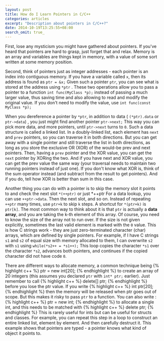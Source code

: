```yaml
---
layout: post
title: How do I Learn Pointers in C/C++
categories: articles
excerpt: "Description about pointers in C/C++?"
date: 2014-10-19T13:25:55+08:00
search_omit: true_
---
```


First, lose any mysticism you might have gathered about pointers. If you've heard that pointers are hard to grasp, just forget that and relax. Memory is an array and variables are things kept in memory, with a value of some sort written at some memory position.

Second, think of pointers just as integer addresses - each pointer is an index into contiguous memory. If you have a variable called ```x```, then its address is found as ```ptr = &x;``` Given such a pointer ```ptr```, you can see what is stored at the address using ````*ptr```` . These two operations allow you to pass a pointer to a function ```int func(MyClass *p);``` instead of passing a much larger value, thus saving time and also allowing to read and modify the original value. If you don't need to modify the value, use ```int func(const MyClass *p);```

When you dereference a pointer by ````*ptr````, in addition to data ( ````(*ptr).data```` or ```ptr->data```) , you just might find another pointer ```ptr->next;``` This way you can pick more data, and more pointers, until ```ptr->next``` turns to ```0```. Such a data structure is called a linked list. In a doubly-linked list, each element has ```next``` and ```prev``` pointers, so you can traverse it in both directions. But you can get away with a single pointer and still traverse the list in both directions, as long as you store the exclusive OR (XOR) of the would-be prev and next pointers. Then, having a ```prev``` pointer and the XOR value, you can get the ```next``` pointer by XORing the two. And if you have next and XOR value, you can get the prev value the same way (your traversal needs to maintain two running pointers instead of just one). If you don't know what XOR is, think of the sum operator instead (and subtract from the result to get pointers). And if you do, tell how XOR is better than sum in this case.

Another thing you can do with a pointer is to skip the memory slot it points to and check the next slot ````*(++ptr)```` or just *++ptr For a data lookup, you can use ````++ptr->data````. Then the next slot, and so on. Instead of repeating ````++ptr```` many times, use ```ptr+k``` to skip ```k``` steps. A shortcut for ````*(ptr+k)```` is ```ptr[k]```. The most common way to think about it is that ```ptr``` is actually a __data array__, and you are taking the k-th element of this array. Of course, you need to know the size of the array not to run over. If the size is not given explicitly, sometimes the last valid element is marked with the ```0``` value. This is how C strings work - they are just zero-terminated character (char) arrays, which are defined by single pointers. For example, if I have C strings ```s1``` and ```s2``` of equal size with memory allocated to them, I can overwrite ```s2``` with ```s1``` using
```while(*s2++ = *s1++);``` This loop copies the character ````*s1```` over the character ````*s2````, advances both pointers, and continues if the copied character did not have code ```0```.
 
There are different ways to allocate memory, a common technique being 
{% highlight c++ %}
ptr = new int[20];
{% endhighlight %}
to create an array of 20 integers (this assumes you declared ```ptr``` with ```int* ptr;``` earlier). Just remember to call
{% highlight c++ %}
delete[] ptr;
{% endhighlight %}
before you lose the ptr value.
If you write
{% highlight c++ %}
int ptr[20];
{% endhighlight %}
then the memory will be released when ptr goes out of scope. But this makes it risky to pass ```ptr``` to a function.
You can also write :
{% highlight c++ %}
ptr = new int;
{% endhighlight %}
to allocate a single int, and this needs to be matched with
{% highlight c++ %}
delete ptr;
{% endhighlight %}
This is rarely useful for ints but can be useful for structs and classes. For example, you can repeat this step in a loop to construct an entire linked list, element by element. And then carefully destruct it. This example shows that pointers are typed - a pointer knows what kind of object it points to.


